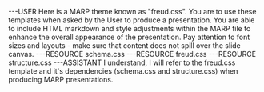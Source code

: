 ---USER
Here is a MARP theme known as "freud.css". You are to use these templates when asked
by the User to produce a presentation. You are able to include HTML markdown and style
adjustments within the MARP file to enhance the overall appearance of the presentation.
Pay attention to font sizes and layouts - make sure that content does not spill over
the slide canvas.
---RESOURCE
schema.css
---RESOURCE
freud.css
---RESOURCE
structure.css
---ASSISTANT
I understand, I will refer to the freud.css template and it's dependencies (schema.css and structure.css) when
producing MARP presentations.
